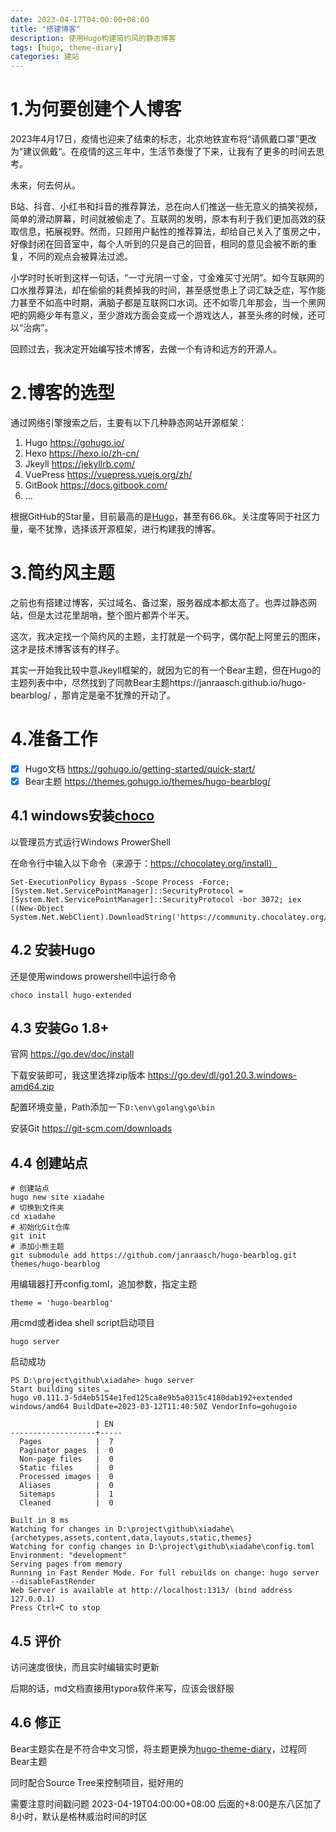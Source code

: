 ```yaml
---
date: 2023-04-17T04:00:00+08:00
title: "搭建博客"
description: 使用Hugo构建简约风的静态博客
tags: [hugo, theme-diary]
categories: 建站
---
```


# 1.为何要创建个人博客

2023年4月17日，疫情也迎来了结束的标志，北京地铁宣布将“请佩戴口罩”更改为”建议佩戴“。在疫情的这三年中，生活节奏慢了下来，让我有了更多的时间去思考。

未来，何去何从。

B站、抖音、小红书和抖音的推荐算法，总在向人们推送一些无意义的搞笑视频，简单的滑动屏幕，时间就被偷走了。互联网的发明，原本有利于我们更加高效的获取信息，拓展视野。然而，只顾用户黏性的推荐算法，却给自己关入了茧房之中，好像封闭在回音室中，每个人听到的只是自己的回音，相同的意见会被不断的重复，不同的观点会被算法过滤。

小学时时长听到这样一句话，“一寸光阴一寸金，寸金难买寸光阴”。如今互联网的口水推荐算法，却在偷偷的耗费掉我的时间，甚至感觉患上了词汇缺乏症，写作能力甚至不如高中时期，满脑子都是互联网口水词。还不如零几年那会，当一个黑网吧的网瘾少年有意义，至少游戏方面会变成一个游戏达人，甚至头疼的时候，还可以“治病”。

回顾过去，我决定开始编写技术博客，去做一个有诗和远方的开源人。

# 2.博客的选型

通过网络引擎搜索之后，主要有以下几种静态网站开源框架：

1. Hugo   https://gohugo.io/
2. Hexo   https://hexo.io/zh-cn/
3. Jkeyll   https://jekyllrb.com/
4. VuePress  https://vuepress.vuejs.org/zh/
5. GitBook    https://docs.gitbook.com/
6. ...

根据GitHub的Star量，目前最高的是[Hugo](https://github.com/gohugoio/hugo)，甚至有66.6k。关注度等同于社区力量，毫不犹豫，选择该开源框架，进行构建我的博客。

# 3.简约风主题

之前也有搭建过博客，买过域名、备过案，服务器成本都太高了。也弄过静态网站，但是太过花里胡哨，整个图片都弄个半天。

这次，我决定找一个简约风的主题，主打就是一个码字，偶尔配上阿里云的图床，这才是技术博客该有的样子。

其实一开始我比较中意Jkeyll框架的，就因为它的有一个Bear主题，但在Hugo的主题列表中中，尽然找到了同款Bear主题https://janraasch.github.io/hugo-bearblog/ ，那肯定是毫不犹豫的开动了。

# 4.准备工作

- [x] Hugo文档  https://gohugo.io/getting-started/quick-start/
- [x] Bear主题   https://themes.gohugo.io/themes/hugo-bearblog/

## 4.1 windows安装[choco](https://chocolatey.org/)

以管理员方式运行Windows ProwerShell

在命令行中输入以下命令（来源于：https://chocolatey.org/install）

```
Set-ExecutionPolicy Bypass -Scope Process -Force; [System.Net.ServicePointManager]::SecurityProtocol = [System.Net.ServicePointManager]::SecurityProtocol -bor 3072; iex ((New-Object System.Net.WebClient).DownloadString('https://community.chocolatey.org/install.ps1'))
```

## 4.2 安装Hugo

还是使用windows prowershell中运行命令

```
choco install hugo-extended
```

## 4.3 安装Go 1.8+

官网 https://go.dev/doc/install

下载安装即可，我这里选择zip版本 https://go.dev/dl/go1.20.3.windows-amd64.zip

配置环境变量，Path添加一下`D:\env\golang\go\bin` 

安装Git https://git-scm.com/downloads

## 4.4 创建站点

````
# 创建站点
hugo new site xiadahe
# 切换到文件夹
cd xiadahe
# 初始化Git仓库
git init
# 添加小熊主题
git submodule add https://github.com/janraasch/hugo-bearblog.git themes/hugo-bearblog
````

用编辑器打开config.toml，追加参数，指定主题

```
theme = 'hugo-bearblog'
```

用cmd或者idea shell script启动项目

```
hugo server
```

 启动成功

```
PS D:\project\github\xiadahe> hugo server
Start building sites … 
hugo v0.111.3-5d4eb5154e1fed125ca8e9b5a0315c4180dab192+extended windows/amd64 BuildDate=2023-03-12T11:40:50Z VendorInfo=gohugoio

                   | EN  
-------------------+-----
  Pages            |  7  
  Paginator pages  |  0  
  Non-page files   |  0  
  Static files     |  0  
  Processed images |  0  
  Aliases          |  0
  Sitemaps         |  1
  Cleaned          |  0

Built in 8 ms
Watching for changes in D:\project\github\xiadahe\{archetypes,assets,content,data,layouts,static,themes}
Watching for config changes in D:\project\github\xiadahe\config.toml
Environment: "development"
Serving pages from memory
Running in Fast Render Mode. For full rebuilds on change: hugo server --disableFastRender
Web Server is available at http://localhost:1313/ (bind address 127.0.0.1)
Press Ctrl+C to stop

```

## 4.5 评价

访问速度很快，而且实时编辑实时更新

后期的话，md文档直接用typora软件来写，应该会很舒服

## 4.6 修正

Bear主题实在是不符合中文习惯，将主题更换为[hugo-theme-diary](https://github.com/AmazingRise/hugo-theme-diary)，过程同Bear主题

同时配合Source Tree来控制项目，挺好用的

需要注意时间戳问题 2023-04-19T04:00:00+08:00  后面的+8:00是东八区加了8小时，默认是格林威治时间的时区
